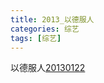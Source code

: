 ```yaml
---
title: 2013_以德服人
categories: 综艺
tags: [综艺]
---
```


以德服人[20130122](https://www.iqiyi.com/v_19rrjyplf4.html)